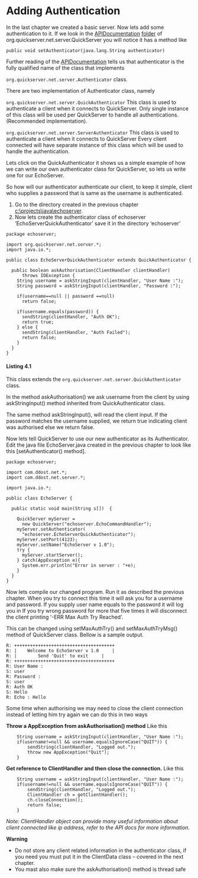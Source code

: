 # Adding Authentication #

In the last chapter we created a basic server. Now lets add some authentication to it. If we look in the [APIDocumentation](APIDocumentation.md) [folder](docs.md) of org.quickserver.net.server.QuickServer you will notice it has a method like

```
public void setAuthenticator(java.lang.String authenticator)
```

Further reading of the [APIDocumentation](APIDocumentation.md) tells us that authenticator is the fully qualified name of the class that implements

`org.quickserver.net.server.Authenticator` class.

There are two implementation of Authenticator class, namely

`org.quickserver.net.server.QuickAuthenticator`
This class is used to authenticate a client when it connects to QuickServer. Only single instance of this class will be used per QuickServer to handle all authentications. (Recommended implementation).

`org.quickserver.net.server.ServerAuthenticator`
This class is used to authenticate a client when it connects to QuickServer Every client connected will have separate instance of this class which will be used to handle the authentication.


Lets click on the QuickAuthenticator it shows us a simple example of how we can write our own authenticator class for QuickServer, so lets us write one for our EchoServer.

So how will our authenticator authenticate our client, to keep it simple, client who supplies a password that is same as the username is authenticated.


  1. Go to the directory created in the previous chapter [c:\projects\java\echoserver](say.md).
  1. Now lets create the authenticator class of echoserver ‘EchoServerQuickAuthenticator’ save it in the directory ‘echoserver’

```
package echoserver;

import org.quickserver.net.server.*;
import java.io.*;

public class EchoServerQuickAuthenticator extends QuickAuthenticator {

  public boolean askAuthorisation(ClientHandler clientHandler) 
      throws IOException {    
    String username = askStringInput(clientHandler, "User Name :");
    String password = askStringInput(clientHandler, "Password :");

    if(username==null || password ==null)
      return false;
    
    if(username.equals(password)) {
      sendString(clientHandler, "Auth OK");
      return true;
    } else {
      sendString(clientHandler, "Auth Failed");
      return false;
    }
  }
} 
```

#### Listing 4.1 ####

This class extends the `org.quickserver.net.server.QuickAuthenticator` class.

In the method askAuthorisation() we ask username from the client by using askStringInput() method inherited from QuickAuthenticator class.

The same method askStringInput(), will read the client input. If the password matches the username supplied, we return true indicating client was authorised else we return false.

Now lets tell QuickServer to use our new authenticator as its Authenticator. Edit the java file EchoServer.java created in the previous chapter to look like this [setAuthenticator() method].

```
package echoserver;

import com.ddost.net.*;
import com.ddost.net.server.*;

import java.io.*;

public class EchoServer {

  public static void main(String s[])  {
    
    QuickServer myServer = 
      new QuickServer("echoserver.EchoCommandHandler");
    myServer.setAuthenticator(
      "echoserver.EchoServerQuickAuthenticator");
    myServer.setPort(4123);
    myServer.setName("EchoServer v 1.0");
    try {
      myServer.startServer();
    } catch(AppException e){
      System.err.println("Error in server : "+e);
    }
  }
}
```

Now lets compile our changed program. Run it as described the previous chapter. When you try to connect this time it will ask you for a username and password. If you supply user name equals to the password it will log you in If you try wrong password for more that five times it will disconnect the client printing ‘-ERR Max Auth Try Reached’.

This can be changed using setMaxAuthTry() and setMaxAuthTryMsg() method of QuickServer class.  Bellow is a sample output.

```
R: ++++++++++++++++++++++++++++++++++++++
R: | 	Welcome to EchoServer v 1.0 	| 
R: |        Send 'Quit' to exit  	| 
R: ++++++++++++++++++++++++++++++++++++++
R: User Name : 
S: user 
R: Password : 
S: user 
R: Auth OK 
S: Hello 
R: Echo : Hello 
```

Some time when authorising we may need to close the client connection instead of letting him try again we can do this in two ways

**Throw a AppException from askAuthorisation() method**
Like this
```
	String username = askStringInput(clientHandler, "User Name :");
	if(username!=null && username.equalsIgnoreCase("QUIT")) {
		sendString(clientHandler, "Logged out.");
		throw new AppException("Quit");
	}
```

**Get reference to ClientHandler and then close the connection.**
Like this
```
	String username = askStringInput(clientHandler, "User Name :");
	if(username!=null && username.equalsIgnoreCase("QUIT")) {
		sendString(clientHandler, "Logged out.");
		ClientHandler ch = getClientHandler();
		ch.closeConnection();
		return false;
	}
```

_Note: ClientHandler object can provide many useful information about client connected like ip address, refer to the API docs for more information._

**Warning**
  * Do not store any client related information in the authenticator class, if you need you must put it in the ClientData class – covered in the next chapter.
  * You mast also make sure the askAuthorisation()  method is thread safe